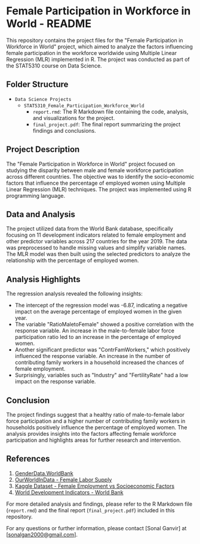 # Female Participation in Workforce in World - README

This repository contains the project files for the "Female Participation in Workforce in World" project, which aimed to analyze the factors influencing female participation in the workforce worldwide using Multiple Linear Regression (MLR) implemented in R. The project was conducted as part of the STAT5310 course on Data Science.

## Folder Structure

- `Data Science Projects`
  - `STAT5310_Female_Participation_Workforce_World`
    - `report.rmd`: The R Markdown file containing the code, analysis, and visualizations for the project.
    - `final_project.pdf`: The final report summarizing the project findings and conclusions.

## Project Description

The "Female Participation in Workforce in World" project focused on studying the disparity between male and female workforce participation across different countries. The objective was to identify the socio-economic factors that influence the percentage of employed women using Multiple Linear Regression (MLR) techniques. The project was implemented using R programming language.

## Data and Analysis

The project utilized data from the World Bank database, specifically focusing on 11 development indicators related to female employment and other predictor variables across 217 countries for the year 2019. The data was preprocessed to handle missing values and simplify variable names. The MLR model was then built using the selected predictors to analyze the relationship with the percentage of employed women.

## Analysis Highlights

The regression analysis revealed the following insights:

- The intercept of the regression model was -6.87, indicating a negative impact on the average percentage of employed women in the given year.
- The variable "RatioMaletoFemale" showed a positive correlation with the response variable. An increase in the male-to-female labor force participation ratio led to an increase in the percentage of employed women.
- Another significant predictor was "ContrFamWorkers," which positively influenced the response variable. An increase in the number of contributing family workers in a household increased the chances of female employment.
- Surprisingly, variables such as "Industry" and "FertilityRate" had a low impact on the response variable.

## Conclusion

The project findings suggest that a healthy ratio of male-to-female labor force participation and a higher number of contributing family workers in households positively influence the percentage of employed women. The analysis provides insights into the factors affecting female workforce participation and highlights areas for further research and intervention.

## References

1. [GenderData.WorldBank](https://genderdata.worldbank.org/data-stories/flfp-data-story/#:~:text=The%20global%20labor%20force%20participation,business%20expansion%20or%20career%20progression)
2. [OurWorldInData - Female Labor Supply](https://ourworldindata.org/female-labor-supply)
3. [Kaggle Dataset - Female Employment vs Socioeconomic Factors](https://www.kaggle.com/datasets/mdmuhtasimbillah/female-employment-vs-socioeconimic-factors)
4. [World Development Indicators - World Bank](https://databank.worldbank.org/source/world-development-indicators/Type/TABLE/preview/on#)

For more detailed analysis and findings, please refer to the R Markdown file (`report.rmd`) and the final report (`final_project.pdf`) included in this repository.

For any questions or further information, please contact [Sonal Ganvir] at [sonalgan2000@gmail.com].
